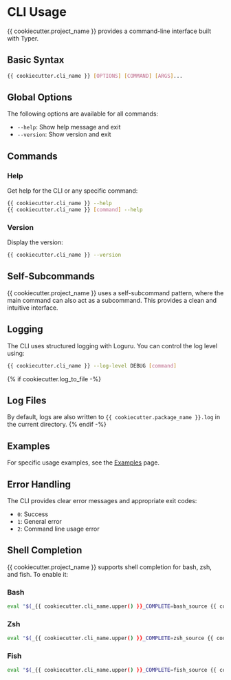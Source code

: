 # CLI Usage

{{ cookiecutter.project_name }} provides a command-line interface built with Typer.

## Basic Syntax

```bash
{{ cookiecutter.cli_name }} [OPTIONS] [COMMAND] [ARGS]...
```

## Global Options

The following options are available for all commands:

- `--help`: Show help message and exit
- `--version`: Show version and exit

## Commands

### Help

Get help for the CLI or any specific command:

```bash
{{ cookiecutter.cli_name }} --help
{{ cookiecutter.cli_name }} [command] --help
```

### Version

Display the version:

```bash
{{ cookiecutter.cli_name }} --version
```

## Self-Subcommands

{{ cookiecutter.project_name }} uses a self-subcommand pattern, where the main command can also act as a subcommand. This provides a clean and intuitive interface.

## Logging

The CLI uses structured logging with Loguru. You can control the log level using:

```bash
{{ cookiecutter.cli_name }} --log-level DEBUG [command]
```

{% if cookiecutter.log_to_file -%}
## Log Files

By default, logs are also written to `{{ cookiecutter.package_name }}.log` in the current directory.
{% endif -%}

## Examples

For specific usage examples, see the [Examples](examples.md) page.

## Error Handling

The CLI provides clear error messages and appropriate exit codes:

- `0`: Success
- `1`: General error
- `2`: Command line usage error

## Shell Completion

{{ cookiecutter.project_name }} supports shell completion for bash, zsh, and fish. To enable it:

### Bash

```bash
eval "$(_{{ cookiecutter.cli_name.upper() }}_COMPLETE=bash_source {{ cookiecutter.cli_name }})"
```

### Zsh

```bash
eval "$(_{{ cookiecutter.cli_name.upper() }}_COMPLETE=zsh_source {{ cookiecutter.cli_name }})"
```

### Fish

```bash
eval "$(_{{ cookiecutter.cli_name.upper() }}_COMPLETE=fish_source {{ cookiecutter.cli_name }})"
```